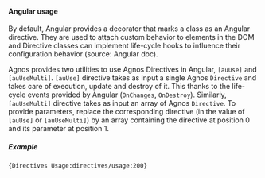 #### Angular usage

By default, Angular provides a decorator that marks a class as an Angular directive. They are used to attach custom behavior to elements in the DOM and Directive classes can implement life-cycle hooks to influence their configuration behavior (source: Angular doc).

Agnos provides two utilities to use Agnos Directives in Angular, `[auUse]` and `[auUseMulti]`.
`[auUse]` directive takes as input a single Agnos `Directive` and takes care of execution, update and destroy of it. This thanks to the life-cycle events provided by Angular (`OnChanges`, `OnDestroy`). Similarly, `[auUseMulti]` directive takes as input an array of Agnos `Directive`.
To provide parameters, replace the corresponding directive (in the value of `[auUse]` or `[auUseMulti]`) by an array containing the directive at position 0 and its parameter at position 1.

##### Example

```sample
{Directives Usage:directives/usage:200}
```

